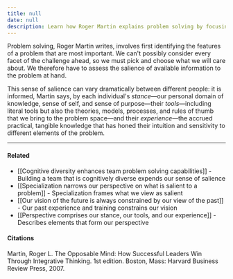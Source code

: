 ```yaml
---
title: null
date: null
description: Learn how Roger Martin explains problem solving by focusing on the most important information shaped by our stance, tools, and experience to improve decision-making and perspective.
---
```


Problem solving, Roger Martin writes, involves first identifying the features of a problem that are most important. We can't possibly consider every facet of the challenge ahead, so we must pick and choose what we will care about. We therefore have to assess the salience of available information to the problem at hand.

This sense of salience can vary dramatically between different people: it is informed, Martin says, by each individual's _stance_—our personal domain of knowledge, sense of self, and sense of purpose—their _tools_—including literal tools but also the theories, models, processes, and rules of thumb that we bring to the problem space—and their _experience_—the accrued practical, tangible knowledge that has honed their intuition and sensitivity to different elements of the problem.

---

#### Related

-   [[Cognitive diversity enhances team problem solving capabilities]] - Building a team that is cognitively diverse expends our sense of salience
-   [[Specialization narrows our perspective on what is salient to a problem]] - Specialization frames what we view as salient
-   [[Our vision of the future is always constrained by our view of the past]] - Our past experience and training constrains our vision
-   [[Perspective comprises our stance, our tools, and our experience]] - Describes elements that form our perspective

#### Citations

Martin, Roger L. The Opposable Mind: How Successful Leaders Win Through Integrative Thinking. 1st edition. Boston, Mass: Harvard Business Review Press, 2007.
